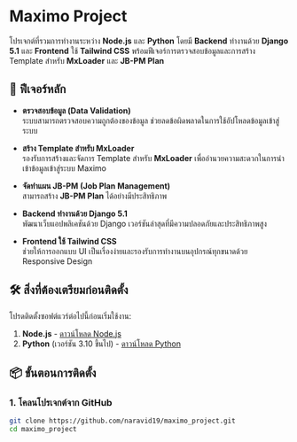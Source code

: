 # Maximo Project

โปรเจกต์ที่รวมการทำงานระหว่าง **Node.js** และ **Python** โดยมี **Backend** ทำงานด้วย **Django 5.1** และ **Frontend** ใช้ **Tailwind CSS** พร้อมฟีเจอร์การตรวจสอบข้อมูลและการสร้าง Template สำหรับ **MxLoader** และ **JB-PM Plan**



## 🚀 **ฟีเจอร์หลัก**

- **ตรวจสอบข้อมูล (Data Validation)**  
  ระบบสามารถตรวจสอบความถูกต้องของข้อมูล ช่วยลดข้อผิดพลาดในการใช้อัปโหลดข้อมูลเข้าสู่ระบบ

- **สร้าง Template สำหรับ MxLoader**  
  รองรับการสร้างและจัดการ Template สำหรับ **MxLoader** เพื่ออำนวยความสะดวกในการนำเข้าข้อมูลเข้าสู่ระบบ Maximo

- **จัดทำแผน JB-PM (Job Plan Management)**  
  สามารถสร้าง **JB-PM Plan** ได้อย่างมีประสิทธิภาพ 

- **Backend ทำงานด้วย Django 5.1**  
  พัฒนาเว็บแอปพลิเคชันด้วย Django เวอร์ชันล่าสุดที่มีความปลอดภัยและประสิทธิภาพสูง

- **Frontend ใช้ Tailwind CSS**  
  ช่วยให้การออกแบบ UI เป็นเรื่องง่ายและรองรับการทำงานบนอุปกรณ์ทุกขนาดด้วย Responsive Design



## 🛠️ **สิ่งที่ต้องเตรียมก่อนติดตั้ง**

โปรดติดตั้งซอฟต์แวร์ต่อไปนี้ก่อนเริ่มใช้งาน:

1. **Node.js** - [ดาวน์โหลด Node.js](https://nodejs.org/)  
2. **Python** (เวอร์ชัน 3.10 ขึ้นไป) - [ดาวน์โหลด Python](https://www.python.org/)



## 📦 **ขั้นตอนการติดตั้ง**

### 1. โคลนโปรเจกต์จาก GitHub

```bash
git clone https://github.com/naravid19/maximo_project.git
cd maximo_project
